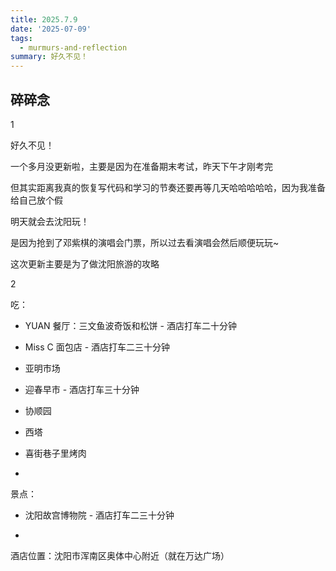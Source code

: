 ```yaml
---
title: 2025.7.9
date: '2025-07-09'
tags:
  - murmurs-and-reflection
summary: 好久不见！
---
```

## 碎碎念
1

好久不见！

一个多月没更新啦，主要是因为在准备期末考试，昨天下午才刚考完

但其实距离我真的恢复写代码和学习的节奏还要再等几天哈哈哈哈哈，因为我准备给自己放个假

明天就会去沈阳玩！

是因为抢到了邓紫棋的演唱会门票，所以过去看演唱会然后顺便玩玩~

这次更新主要是为了做沈阳旅游的攻略

2

吃：

* YUAN 餐厅：三文鱼波奇饭和松饼 - 酒店打车二十分钟

* Miss C 面包店 - 酒店打车二三十分钟

* 亚明市场 

* 迎春早市 - 酒店打车三十分钟

* 协顺园

* 西塔

* 喜街巷子里烤肉

* 

景点：

* 沈阳故宫博物院 - 酒店打车二三十分钟

* 

酒店位置：沈阳市浑南区奥体中心附近（就在万达广场）
